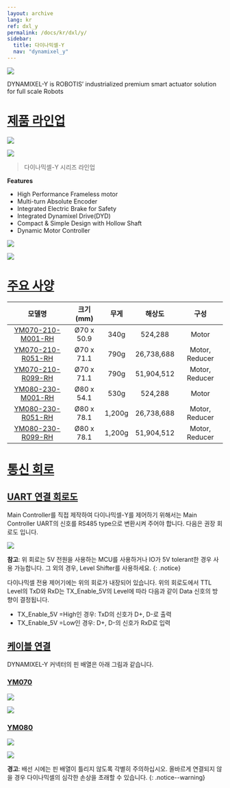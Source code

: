 ```yaml
---
layout: archive
lang: kr
ref: dxl_y
permalink: /docs/kr/dxl/y/
sidebar:
  title: 다이나믹셀-Y
  nav: "dynamixel_y"
---
```


![](/assets/images/dxl/y/y_series_product.png)

DYNAMIXEL-Y is ROBOTIS’ industrialized premium smart actuator solution for full scale Robots

# [제품 라인업](#제품-라인업)

![](/assets/images/dxl/y/model_numbering_kr.png)

![](/assets/images/dxl/y/y_productline.png)

> 다이나믹셀-Y 시리즈 라인업

**Features**
- High Performance Frameless motor
- Multi-turn Absolute Encoder
- Integrated Electric Brake for Safety
- Integrated Dynamixel Drive(DYD)
- Compact & Simple Design with Hollow Shaft
- Dynamic Motor Controller

![](/assets/images/dxl/y/y_type.png)

![](/assets/images/dxl/y/y_exploded_view.png)

# [주요 사양](#주요-사양)

|     모델명          |   크기(mm)    |   무게  |  해상도    |       구성       |
|:-------------------:|:-------------:|:------:|:----------:|:---------------:|
| [YM070-210-M001-RH] | Ø70 x 50.9    | 340g   | 524,288    | Motor          |
| [YM070-210-R051-RH] | Ø70 x 71.1    | 790g   | 26,738,688 | Motor, Reducer |
| [YM070-210-R099-RH] | Ø70 x 71.1    | 790g   | 51,904,512 | Motor, Reducer |
| [YM080-230-M001-RH] | Ø80 x 54.1    | 530g   | 524,288    | Motor          |
| [YM080-230-R051-RH] | Ø80 x 78.1    | 1,200g | 26,738,688 | Motor, Reducer |
| [YM080-230-R099-RH] | Ø80 x 78.1    | 1,200g | 51,904,512 | Motor, Reducer |

# [통신 회로](#통신-회로)

## [UART 연결 회로도](#uart-연결-회로도)

Main Controller를 직접 제작하여 다이나믹셀-Y를 제어하기 위해서는 Main Controller UART의 신호를 RS485 type으로 변환시켜 주어야 합니다. 다음은 권장 회로도 입니다.

![](/assets/images/dxl/y/uart_connection.PNG)

**참고**: 위 회로는 5V 전원을 사용하는 MCU를 사용하거나 IO가 5V tolerant한 경우 사용 가능합니다. 그 외의 경우, Level Shifter를 사용하세요.
{: .notice}

다이나믹셀 전용 제어기에는 위의 회로가 내장되어 있습니다. 위의 회로도에서 TTL Level의 TxD와 RxD는 TX_Enable_5V의 Level에 따라 다음과 같이 Data 신호의 방향이 결정됩니다.
- TX_Enable_5V =High인 경우: TxD의 신호가 D+, D-로 출력
- TX_Enable_5V =Low인 경우: D+, D-의 신호가 RxD로 입력

## [케이블 연결](#케이블-연결)
DYNAMIXEL-Y 커넥터의 핀 배열은 아래 그림과 같습니다.

### [YM070](#ym070)
![](/assets/images/dxl/y/70_connect_cable_1.png) 

![](/assets/images/dxl/y/70_connect_cable_2.png)

### [YM080](#ym080)
![](/assets/images/dxl/y/80_connect_cable_1.PNG)

![](/assets/images/dxl/y/80_connect_cable_2.PNG)

**경고**: 배선 시에는 핀 배열이 틀리지 않도록 각별히 주의하십시오. 올바르게 연결되지 않을 경우 다이나믹셀의 심각한 손상을 초래할 수 있습니다.
{: .notice--warning}

[YM070-210-M001-RH]: /docs/kr/dxl/y/ym070-210-m001-rh/
[YM070-210-R051-RH]: /docs/kr/dxl/y/ym070-210-r051-rh/
[YM070-210-R099-RH]: /docs/kr/dxl/y/ym070-210-r099-rh/
[YM080-230-M001-RH]: /docs/kr/dxl/y/ym080-230-m001-rh/
[YM080-230-R051-RH]: /docs/kr/dxl/y/ym080-230-r051-rh/
[YM080-230-R099-RH]: /docs/kr/dxl/y/ym080-230-r099-rh/